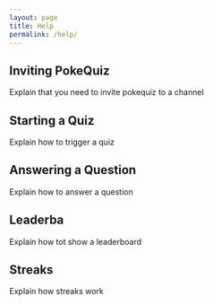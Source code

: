 ```yaml
---
layout: page
title: Help
permalink: /help/
---
```



## Inviting PokeQuiz

Explain that you need to invite pokequiz to a channel

## Starting a Quiz

Explain how to trigger a quiz

## Answering a Question

Explain how to answer a question


## Leaderba

Explain how tot show a leaderboard

## Streaks

Explain how streaks work